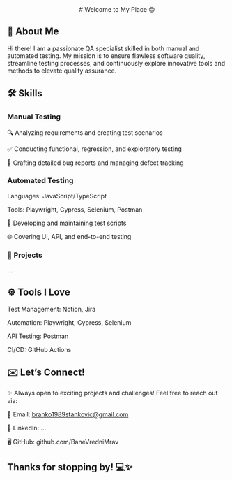 <div style="text-align: center;">
  # Welcome to My Place 😊
</div>



## 🌟 About Me

Hi there! I am a passionate QA specialist skilled in both manual and automated testing. My mission is to ensure flawless software quality, streamline testing processes, and continuously explore innovative tools and methods to elevate quality assurance.

## 🛠️ Skills

### Manual Testing

🔍 Analyzing requirements and creating test scenarios

✅ Conducting functional, regression, and exploratory testing

🐞 Crafting detailed bug reports and managing defect tracking

### Automated Testing

Languages: JavaScript/TypeScript

Tools: Playwright, Cypress, Selenium, Postman

🤖 Developing and maintaining test scripts

🌐 Covering UI, API, and end-to-end testing

### 🚀 Projects

...

## ⚙️ Tools I Love

Test Management: Notion, Jira

Automation: Playwright, Cypress, Selenium

API Testing: Postman

CI/CD: GitHub Actions

## ✉️ Let’s Connect!

✨ Always open to exciting projects and challenges! Feel free to reach out via:

📧 Email: branko1989stankovic@gmail.com

💼 LinkedIn: ...

🖥️ GitHub: github.com/BaneVredniMrav

## Thanks for stopping by! 💻✨
